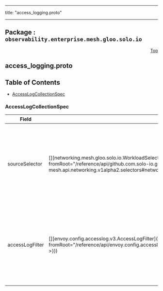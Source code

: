 
---

title: "access_logging.proto"

---

## Package : `observability.enterprise.mesh.gloo.solo.io`



<a name="top"></a>

<a name="API Reference for access_logging.proto"></a>
<p align="right"><a href="#top">Top</a></p>

## access_logging.proto


## Table of Contents
  - [AccessLogCollectionSpec](#observability.enterprise.mesh.gloo.solo.io.AccessLogCollectionSpec)







<a name="observability.enterprise.mesh.gloo.solo.io.AccessLogCollectionSpec"></a>

### AccessLogCollectionSpec



| Field | Type | Label | Description |
| ----- | ---- | ----- | ----------- |
| sourceSelector | [][networking.mesh.gloo.solo.io.WorkloadSelector]({{< versioned_link_path fromRoot="/reference/api/github.com.solo-io.gloo-mesh.api.networking.v1alpha2.selectors#networking.mesh.gloo.solo.io.WorkloadSelector" >}}) | repeated | Select the workloads to be configured to emit access logs. Leave empty to apply to all workloads managed by Gloo Mesh. |
  | accessLogFilter | [][envoy.config.accesslog.v3.AccessLogFilter]({{< versioned_link_path fromRoot="/reference/api/envoy.config.accesslog.v3.accesslog#envoy.config.accesslog.v3.AccessLogFilter" >}}) | repeated | Configure the criteria for determining which access logs will be emitted. Leave empty to emit all access logs. |
  




 <!-- end messages -->

 <!-- end enums -->

 <!-- end HasExtensions -->

 <!-- end services -->

